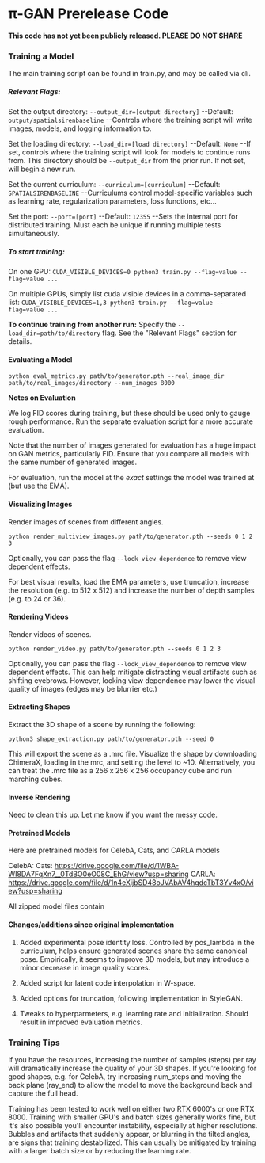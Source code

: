 # π-GAN Prerelease Code

**This code has not yet been publicly released. PLEASE DO NOT SHARE**

### Training a Model

The main training script can be found in train.py, and may be called via cli.

##### Relevant Flags:

Set the output directory:
`--output_dir=[output directory]`
--Default: `output/spatialsirenbaseline`
--Controls where the training script will write images, models, and logging information to.

Set the loading directory:
`--load_dir=[load directory]`
--Default: `None`
--If set, controls where the training script will look for models to continue runs from. This directory should be `--output_dir` from the prior run. If not set, will begin a new run.

Set the current curriculum:
`--curriculum=[curriculum]`
--Default: `SPATIALSIRENBASELINE`
--Curriculums control model-specific variables such as learning rate, regularization parameters, loss functions, etc...

Set the port:
`--port=[port]`
--Default: `12355`
--Sets the internal port for distributed training. Must each be unique if running multiple tests simultaneously.


##### To start training:

On one GPU:
`CUDA_VISIBLE_DEVICES=0 python3 train.py --flag=value --flag=value ...`

On multiple GPUs, simply list cuda visible devices in a comma-separated list:
`CUDA_VISIBLE_DEVICES=1,3 python3 train.py --flag=value --flag=value ...`

__To continue training from another run:__
Specify the `--load_dir=path/to/directory` flag. See the "Relevant Flags" section for details.

#### Evaluating a Model
`python eval_metrics.py path/to/generator.pth --real_image_dir path/to/real_images/directory --num_images 8000`

**Notes on Evaluation**

We log FID scores during training, but these should be used only to gauge rough performance. Run the separate evaluation script for a more accurate evaluation.

Note that the number of images generated for evaluation has a huge impact on GAN metrics, particularly FID. Ensure that you compare all models with the same number of generated images.

For evaluation, run the model at the *exact* settings the model was trained at (but use the EMA).

#### Visualizing Images
Render images of scenes from different angles.

`python render_multiview_images.py path/to/generator.pth --seeds 0 1 2 3`

Optionally, you can pass the flag `--lock_view_dependence` to remove view dependent effects.

For best visual results, load the EMA parameters, use truncation, increase the resolution (e.g. to 512 x 512) and increase the number of depth samples (e.g. to 24 or 36).

#### Rendering Videos
Render videos of scenes.

`python render_video.py path/to/generator.pth --seeds 0 1 2 3`

Optionally, you can pass the flag `--lock_view_dependence` to remove view dependent effects. This can help mitigate distracting visual artifacts such as shifting eyebrows. However, locking view dependence may lower the visual quality of images (edges may be blurrier etc.)

#### Extracting Shapes

Extract the 3D shape of a scene by running the following:

`python3 shape_extraction.py path/to/generator.pth --seed 0`

This will export the scene as a .mrc file. Visualize the shape by downloading ChimeraX, loading in the mrc, and setting the level to ~10. Alternatively, you can treat the .mrc file as a 256 x 256 x 256 occupancy cube and run marching cubes.

#### Inverse Rendering
Need to clean this up. Let me know if you want the messy code.

#### Pretrained Models
Here are pretrained models for CelebA, Cats, and CARLA models

CelebA: 
Cats: https://drive.google.com/file/d/1WBA-WI8DA7FqXn7__0TdBO0eO08C_EhG/view?usp=sharing
CARLA: https://drive.google.com/file/d/1n4eXijbSD48oJVAbAV4hgdcTbT3Yv4xO/view?usp=sharing

All zipped model files contain 

#### Changes/additions since original implementation

1. Added experimental pose identity loss. Controlled by pos_lambda in the curriculum, helps ensure generated scenes share the same canonical pose. Empirically, it seems to improve 3D models, but may introduce a minor decrease in image quality scores.

2. Added script for latent code interpolation in W-space.

3. Added options for truncation, following implementation in StyleGAN.

4. Tweaks to hyperparmeters, e.g. learning rate and initialization. Should result in improved evaluation metrics.


### Training Tips

If you have the resources, increasing the number of samples (steps) per ray will dramatically increase the quality of your 3D shapes. If you're looking for good shapes, e.g. for CelebA, try increasing num_steps and moving the back plane (ray_end) to allow the model to move the background back and capture the full head.

Training has been tested to work well on either two RTX 6000's or one RTX 8000. Training with smaller GPU's and batch sizes generally works fine, but it's also possible you'll encounter instability, especially at higher resolutions. Bubbles and artifacts that suddenly appear, or blurring in the tilted angles, are signs that training destabilized. This can usually be mitigated by training with a larger batch size or by reducing the learning rate.
